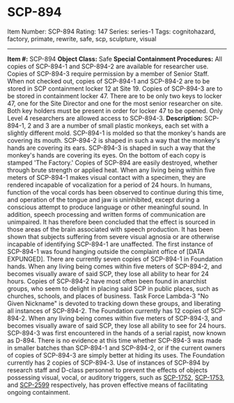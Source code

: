 # SCP-894
Item Number: SCP-894
Rating: 147
Series: series-1
Tags: cognitohazard, factory, primate, rewrite, safe, scp, sculpture, visual

---

**Item #:** SCP-894
**Object Class:** Safe
**Special Containment Procedures:** All copies of SCP-894-1 and SCP-894-2 are available for researcher use. Copies of SCP-894-3 require permission by a member of Senior Staff. When not checked out, copies of SCP-894-1 and SCP-894-2 are to be stored in SCP containment locker 12 at Site 19. Copies of SCP-894-3 are to be stored in containment locker 47. There are to be only two keys to locker 47, one for the Site Director and one for the most senior researcher on site. Both key holders must be present in order for locker 47 to be opened. Only Level 4 researchers are allowed access to SCP-894-3.
**Description:** SCP-894-1, 2 and 3 are a number of small plastic monkeys, each set with a slightly different mold. SCP-894-1 is molded so that the monkey's hands are covering its mouth. SCP-894-2 is shaped in such a way that the monkey's hands are covering its ears. SCP-894-3 is shaped in such a way that the monkey's hands are covering its eyes. On the bottom of each copy is stamped 'The Factory.' Copies of SCP-894 are easily destroyed, whether through brute strength or applied heat.
When any living being within five meters of SCP-894-1 makes visual contact with a specimen, they are rendered incapable of vocalization for a period of 24 hours. In humans, function of the vocal cords has been observed to continue during this time, and operation of the tongue and jaw is uninhibited, except during a conscious attempt to produce language or other meaningful sound. In addition, speech processing and written forms of communication are unimpaired. It has therefore been concluded that the effect is sourced in those areas of the brain associated with speech production. It has been shown that subjects suffering from severe visual agnosia or are otherwise incapable of identifying SCP-894-1 are unaffected.
The first instance of SCP-894-1 was found hanging outside the complaint office of [DATA EXPUNGED]. There are currently seven copies of SCP-894-1 in Foundation hands.
When any living being comes within five meters of SCP-894-2, and becomes visually aware of said SCP, they lose all ability to hear for 24 hours.
Copies of SCP-894-2 have most often been found in anarchist groups, who seem to delight in placing said SCP in public places, such as churches, schools, and places of business. Task Force Lambda-3 "No Given Nickname" is devoted to tracking down these groups, and liberating all instances of SCP-894-2.
The Foundation currently has 12 copies of SCP-894-2.
When any living being comes within five meters of SCP-894-3, and becomes visually aware of said SCP, they lose all ability to see for 24 hours.
SCP-894-3 was first encountered in the hands of a serial rapist, now known as D-894. There is no evidence at this time whether SCP-894-3 was made in smaller batches than SCP-894-1 and SCP-894-2, or if the current owners of copies of SCP-894-3 are simply better at hiding its uses.
The Foundation currently has 2 copies of SCP-894-3.
Use of instances of SCP-894 by research staff and D-class personnel to prevent the effects of objects possessing visual, vocal, or auditory triggers, such as [SCP-1752](/scp-1752), [SCP-1753](/scp-1753), and [SCP-2599](/scp-2599) respectively, has proven effective means of facilitating ongoing containment.